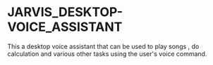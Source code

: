 # JARVIS_DESKTOP-VOICE_ASSISTANT

This a desktop voice assistant that can be used to play songs , do calculation and various other tasks using the user's voice command.
